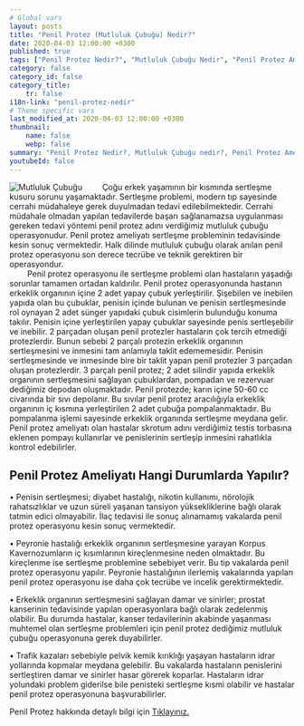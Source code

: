 ```yaml
---
# Global vars
layout: posts
title: "Penil Protez (Mutluluk Çubuğu) Nedir?"
date: 2020-04-03 12:00:00 +0300
published: true
tags: ["Penil Protez Nedir?", "Mutluluk Çubuğu Nedir", "Penil Protez Ameliyatı ne zaman yapılır", "Penil Protez Ameliyatı Öncesi", "Penil Protez Ameliyatı","penil protez ameliyatı sonrası" , "mutluluk çubuğu ameliyatı" , "Sertleşme sorunu tedavi", "İktidarsızlık tedavi", " sertleşme sorunu çözüm" , "mutluluk çubuğu", "penil protez",  "penil protez" , "mutluluk çubuğu" , "mutluluk çubuğu ameliyat öncesi" , "penil protez nasıl takılır" , "penil protez ameliyatı nasıl yapılır" , "penil protez enfeksiyon" ]
category: false
category_id: false
category_title:
    tr: false
i18n-link: "penil-protez-nedir"
# Theme specific vars
last_modified_at: 2020-04-03 12:00:00 +0300
thumbnail:
    name: false
    webp: false
summary: "Penil Protez Nedir?, Mutluluk Çubuğu nedir?, Penil Protez Ameliyatı Hangi Durumlarda Yapılır?, Penil Protez Ameliyatı Öncesi, Penil Protez Ameliyatı, Sertleşme sorunu, Mutluluk çubuğu, Sertleşme sorunu tedavisi"
youtubeId: false
---
```


![Mutluluk Çubuğu](/assets/img/penilprotez.jpeg)
&nbsp;&nbsp;&nbsp;&nbsp;&nbsp;&nbsp;&nbsp;&nbsp;Çoğu erkek yaşamının bir kısmında sertleşme kusuru sorunu yaşamaktadır. Sertleşme problemi, modern tıp sayesinde cerrahi müdahaleye gerek duyulmadan tedavi edilebilmektedir. Cerrahi müdahale olmadan yapılan tedavilerde başarı sağlanamazsa uygulanması gereken tedavi yöntemi penil protez adını verdiğimiz mutluluk çubuğu operasyonudur. Penil protez ameliyatı sertleşme probleminin tedavisinde kesin sonuç vermektedir. Halk dilinde mutluluk çubuğu olarak anılan penil protez operasyonu son derece tecrübe ve teknik gerektiren bir operasyondur.  
&nbsp;&nbsp;&nbsp;&nbsp;&nbsp;&nbsp;&nbsp;&nbsp;Penil protez operasyonu ile sertleşme problemi olan hastaların yaşadığı sorunlar tamamen ortadan kaldırılır. Penil protez operasyonunda hastanın erkeklik organının içine 2 adet yapay çubuk yerleştirilir. Şişebilen ve inebilen yapıda olan bu çubuklar, penisin içinde bulunan ve penisin sertleşmesinde rol oynayan 2 adet sünger yapıdaki çubuk cisimlerin bulunduğu konuma takılır. Penisin içine yerleştirilen yapay çubuklar sayesinde penis sertleşebilir ve inebilir. 2 parçadan oluşan penil protezler hastaların çok tercih etmediği protezlerdir. Bunun sebebi 2 parçalı protezin erkeklik organının sertleşmesini ve inmesini tam anlamıyla taklit edememesidir. Penisin sertleşmesinde ve inmesinde bire bir taklit yapan penil protezler 3 parçadan oluşan protezlerdir. 3 parçalı penil protez; 2 adet silindir yapıda erkeklik organının sertleşmesini sağlayan çubuklardan, pompadan ve rezervuar dediğimiz depodan oluşmaktadır. Penil protezde; karın içine 50-60 cc civarında bir sıvı depolanır. Bu sıvılar penil protez aracılığıyla erkeklik organının iç kısmına yerleştirilen 2 adet çubuğa pompalanmaktadır. Bu pompalanma işlemi sayesinde erkeklik organında sertleşme meydana gelir. Penil protez ameliyatı olan hastalar skrotum adını verdiğimiz testis torbasına eklenen pompayı kullanırlar ve penislerinin sertleşip inmesini rahatlıkla kontrol edebilirler.

## Penil Protez Ameliyatı Hangi Durumlarda Yapılır?

•	Penisin sertleşmesi; diyabet hastalığı, nikotin kullanımı, nörolojik rahatsızlıklar ve uzun süreli yaşanan tansiyon yüksekliklerine bağlı olarak tatmin edici olmayabilir. İlaç tedavisi ile sonuç alınamamış vakalarda penil protez operasyonu kesin sonuç vermektedir.

•	Peyronie hastalığı erkeklik organının sertleşmesine yarayan Korpus Kavernozumların iç kısımlarının kireçlenmesine neden olmaktadır. Bu kireçlenme ise sertleşme problemine sebebiyet verir. Bu tip vakalarda penil protez operasyonu yapılır. Peyronie hastalığının ilerlemiş vakalarında yapılan penil protez operasyonu ise daha çok tecrübe ve incelik gerektirmektedir.


•	Erkeklik organının sertleşmesini sağlayan damar ve sinirler; prostat kanserinin tedavisinde yapılan operasyonlara bağlı olarak zedelenmiş olabilir. Bu durumda hastalar, kanser tedavilerinin akabinde yaşanması muhtemel olan sertleşme problemleri için penil protez dediğimiz mutluluk çubuğu operasyonuna gerek duyabilirler.


•	Trafik kazaları sebebiyle pelvik kemik kırıklığı yaşayan hastaların idrar yollarında kopmalar meydana gelebilir. Bu vakalarda hastaların penislerini sertleştiren damar ve sinirler hasar görerek koparlar. Hastaların idrar yolundaki problem giderilse bile penisteki sertleşme kısmi olabilir ve hastalar penil protez operasyonuna başvurabilirler.    

Penil Protez hakkında detaylı bilgi için [Tıklayınız.](https://www.onoluroloji.com/penil-protez-mutluluk-cubugu)
